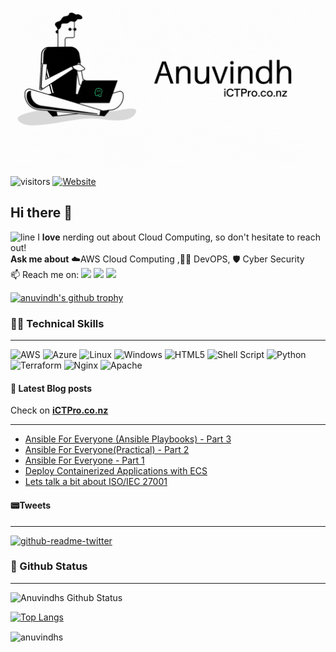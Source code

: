 

<p align=”center”>
<img width=”200" height=”200" src=./assets/banner5.gif alt=”my banner”>
</p>



![visitors](https://visitor-badge.glitch.me/badge?page_id=anuvindhs)  [![Website](https://img.shields.io/badge/Blogs-iCTPro.co.nz-blue)](https://ictpro.co.nz) 



## Hi there 👋
![line](https://cdn.discordapp.com/attachments/842741907720896512/842806312386428948/gif.gif)
I **love** nerding out about Cloud Computing, so don't hesitate to reach out!</br>
 **Ask me about** ☁️AWS Cloud Computing ,👨‍💻 DevOPS, 🛡️ Cyber Security </br>
📫 Reach me on: <a href="https://twitter.com/anuvindhs"><img src="https://img.shields.io/badge/Twitter-1DA1F2?style=for-the-badge&logo=twitter&logoColor=white"></a> <a href="https://www.linkedin.com/in/anuvindhs/"><img src="https://img.shields.io/badge/LinkedIn-0077B5?style=for-the-badge&logo=linkedin&logoColor=white"></a> <a href="https://dev.to/anuvindhs"><img src="https://img.shields.io/badge/dev.to-0A0A0A?style=for-the-badge&logo=dev.to&logoColor=white"></a>
</br> 

[![anuvindh's github trophy](https://github-profile-trophy.vercel.app/?username=anuvindhs&row=1)](https://github.com/anuvindhs/)

###  👨‍💻 Technical Skills
------
![AWS](https://img.shields.io/badge/AWS-%23FF9900.svg?style=for-the-badge&logo=amazon-aws&logoColor=white) ![Azure](https://img.shields.io/badge/azure-%230072C6.svg?style=for-the-badge&logo=microsoftazure&logoColor=white) ![Linux](https://img.shields.io/badge/Linux-FCC624?style=for-the-badge&logo=linux&logoColor=black) ![Windows](https://img.shields.io/badge/Windows-0078D6?style=for-the-badge&logo=windows&logoColor=white) ![HTML5](https://img.shields.io/badge/html5-%23E34F26.svg?style=for-the-badge&logo=html5&logoColor=white) ![Shell Script](https://img.shields.io/badge/shell_script-%23121011.svg?style=for-the-badge&logo=gnu-bash&logoColor=white) ![Python](https://img.shields.io/badge/python-3670A0?style=for-the-badge&logo=python&logoColor=ffdd54) ![Terraform](https://img.shields.io/badge/terraform-%235835CC.svg?style=for-the-badge&logo=terraform&logoColor=white) ![Nginx](https://img.shields.io/badge/nginx-%23009639.svg?style=for-the-badge&logo=nginx&logoColor=white)  ![Apache](https://img.shields.io/badge/apache-%23D42029.svg?style=for-the-badge&logo=apache&logoColor=white) 


#### 📘 Latest Blog posts

Check on **[iCTPro.co.nz](https://ictpro.co.nz)**

----
<!-- BLOG-POST-LIST:START -->
- [Ansible For Everyone &lpar;Ansible Playbooks&rpar; - Part 3](https://dev.to/aws-builders/ansible-for-everyone-ansible-playbooks-part-3-2dgj)
- [Ansible For Everyone&lpar;Practical&rpar; - Part 2](https://dev.to/aws-builders/ansible-for-everyonepractical-part-2-58a5)
- [Ansible For Everyone - Part 1](https://dev.to/aws-builders/ansible-for-everyone-part-1-5998)
- [Deploy Containerized Applications with ECS](https://dev.to/aws-builders/deploy-containerized-applications-with-ecs-55dc)
- [Lets talk a bit about ISO/IEC 27001](https://dev.to/aws-builders/lets-talk-a-bit-about-isoiec-27001-1gpl)
<!-- BLOG-POST-LIST:END --> 

#### 📟Tweets
----
[![github-readme-twitter](https://github-readme-twitter.gazf.vercel.app/api?id=anuvindhs)](https://twitter.com/anuvindhs/)


### 📝 Github Status
--------------


![Anuvindhs Github Status](https://github-readme-stats.vercel.app/api?username=anuvindhs&hide=contribs,prs&show_icons=true&theme=dar)

[![Top Langs](https://github-readme-stats.vercel.app/api/top-langs/?username=anuvindhs&layout=compact&theme=dar)](https://github.com/anuvindhs)

<p><img align="center" src="https://github-readme-streak-stats.herokuapp.com/?user=anuvindhs&" alt="anuvindhs" /></p>
<figure class="video_container">
